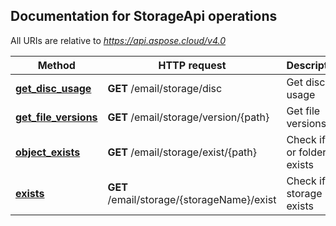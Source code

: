 ## Documentation for StorageApi operations

All URIs are relative to *https://api.aspose.cloud/v4.0*

Method | HTTP request | Description
------------- | ------------- | -------------
[**get_disc_usage**](StorageApi.md#get_disc_usage)| **GET** /email/storage/disc| Get disc usage
[**get_file_versions**](StorageApi.md#get_file_versions)| **GET** /email/storage/version/{path}| Get file versions
[**object_exists**](StorageApi.md#object_exists)| **GET** /email/storage/exist/{path}| Check if file or folder exists
[**exists**](StorageApi.md#exists)| **GET** /email/storage/{storageName}/exist| Check if storage exists
